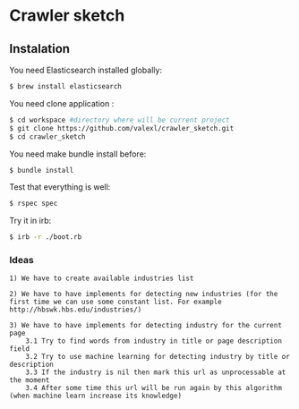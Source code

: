 
# Crawler sketch

## Instalation

You need Elasticsearch installed globally:

```sh
$ brew install elasticsearch
```

You need clone application :

```sh
$ cd workspace #directory where will be current project
$ git clone https://github.com/valexl/crawler_sketch.git 
$ cd crawler_sketch
```

You need make bundle install before:

```sh
$ bundle install
```

Test that everything is well:

```sh
$ rspec spec
```

Try it in irb:

```sh
$ irb -r ./boot.rb
```

### Ideas

    1) We have to create available industries list
    
    2) We have to have implements for detecting new industries (for the first time we can use some constant list. For example http://hbswk.hbs.edu/industries/)
    
    3) We have to have implements for detecting industry for the current page
        3.1 Try to find words from industry in title or page description field
        3.2 Try to use machine learning for detecting industry by title or description
        3.3 If the industry is nil then mark this url as unprocessable at the moment
        3.4 After some time this url will be run again by this algorithm (when machine learn increase its knowledge)
    
    
    
